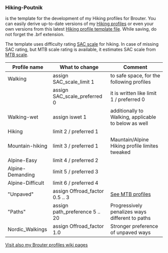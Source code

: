 ### Hiking-Poutnik

is the template for the development of my Hiking profiles for Brouter. You can easily derive up-to-date versions of my [Hiking profiles](https://github.com/poutnikl/Brouter-profiles/wiki/Hiking-profiles) or even your own versions from this latest [Hiking profile template file](https://raw.githubusercontent.com/poutnikl/Hiking-Poutnik/master/Hiking.brf). While saving, do not forget the .brf extension. 

The template uses difficulty rating [SAC scale](https://wiki.openstreetmap.org/wiki/Key:sac_scale#Values) for hiking. In case of missing SAC rating, but MTB scale rating is available, it estimates SAC scale from [MTB scale](https://wiki.openstreetmap.org/wiki/Key:mtb:scale#mtb:scale.3D0-6).

|Profile name          |What to change                   |Comment                                              |
|----------------------|---------------------------------|-----------------------------------------------------|
|Walking               |assign   SAC_scale_limit     1   | to safe space, for the following profiles           |
|                      |assign   SAC_scale_preferred 0   | it is written like limit 1 / preferred 0            |
|Walking-wet           |assign   iswet 1                 | additionally to Walking, applicable to below as well|
|Hiking                |limit 2 / preferred 1            |                                                     |
|Mountain-hiking       |limit 3 / preferred 1            | Mauntain/Alpine Hiking profile limites tweaked      |
|Alpine-Easy           |limit 4 / preferred 2            |                                                     |
|Alpine-Demanding      |limit 5 / preferred 3            |                                                     |
|Alpine-Difficult      |limit 6 / preferred 4            |                                                     |
|"Unpaved"             |assign Offroad_factor 0.5 .. 3   |[See MTB profiles](https://github.com/poutnikl/Brouter-profiles/wiki/Trekking-MTB-Profiles---legend)                                                     |
|"Paths"               |assign path_preference 5 .. 20   |Progressively penalizes ways different to paths      |
|Nordic_Walkings       |assign Offroad_factor 1.0        |Stronger preference of unpaved ways                  |

[Visit also my Brouter profiles wiki pages](https://github.com/poutnikl/Brouter-profiles/wiki)

